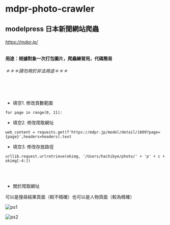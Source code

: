 # mdpr-photo-crawler
 
## modelpress 日本新聞網站爬蟲

###### https://mdpr.jp/

#### 用途：根據對象一次打包圖片，爬蟲練習用，代碼簡易

###### ＊＊＊請勿用於非法用途＊＊＊

<br>
<br>


* 填空1. 修改頁數範圍
```
for page in range(0, 11): 
```

* 填空2. 修改爬取網址
```
web_content = requests.get(f'https://mdpr.jp/model/detail/1809?page={page}',headers=headers).text
```

* 填空3. 修改存放路徑
```
urllib.request.urlretrieve(okimg, '/Users/hachibye/photo/' + 'p' + c + okimg[-4:])
```

<br>
<br>

* 關於爬取網址

可以是搜尋結果頁面（較不精確）也可以是人物頁面（較為精確）

![ps1](https://i.imgur.com/n4e9GbP.png "搜尋結果頁面")

![ps2](https://i.imgur.com/RfHRagD.png "搜尋結果頁面")

